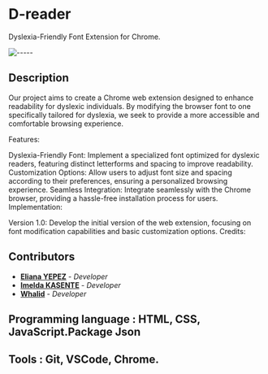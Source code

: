 # D-reader

Dyslexia-Friendly Font Extension for Chrome.


![-----](https://raw.githubusercontent.com/andreasbm/readme/master/assets/lines/rainbow.png)

## Description
Our project aims to create a Chrome web extension designed to enhance readability for dyslexic individuals. By modifying the browser font to one specifically tailored for dyslexia, we seek to provide a more accessible and comfortable browsing experience.

Features:

Dyslexia-Friendly Font: Implement a specialized font optimized for dyslexic readers, featuring distinct letterforms and spacing to improve readability.
Customization Options: Allow users to adjust font size and spacing according to their preferences, ensuring a personalized browsing experience.
Seamless Integration: Integrate seamlessly with the Chrome browser, providing a hassle-free installation process for users.
Implementation:

Version 1.0: Develop the initial version of the web extension, focusing on font modification capabilities and basic customization options.
Credits:

## Contributors


- [**Eliana YEPEZ**](https://github.com/Arteinsana7) - *Developer*
- [**Imelda KASENTE**](https://github.com/kasente) - *Developer*
- [**Whalid**]() - *Developer*



## Programming language : HTML, CSS, JavaScript.Package Json
## Tools : Git, VSCode, Chrome.


